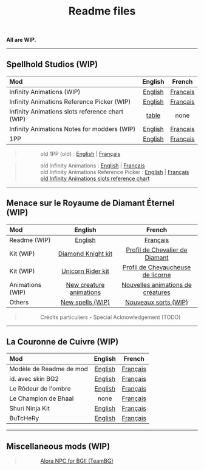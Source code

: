 <div align="center"><h1>Readme files</h1>
</div><br>

**All are WIP.**

<hr>

## Spellhold Studios (WIP)

|  Mod    | English | French |
| :------ |  :---:  | :----: |
| Infinity Animations (WIP) | <a href="https://gwendolynefreddy.github.io/docs/spellholdstudios/infinityanimations/documentation/infinityanimations-readme-english.html">English</a> | <a href="https://gwendolynefreddy.github.io/docs/spellholdstudios/infinityanimations/documentation/infinityanimations-readme-french.html">Français</a> |
| Infinity Animations Reference Picker (WIP) | <a href="https://gwendolynefreddy.github.io/docs/spellholdstudios/infinityanimations/documentation/ia_reference_picker_readme.html">English</a> | <a href="https://gwendolynefreddy.github.io/docs/spellholdstudios/infinityanimations/documentation/ia_reference_picker_readme-french.html">Français</a> |
| Infinity Animations slots reference chart (WIP) | <a href="https://gwendolynefreddy.github.io/docs/spellholdstudios/infinityanimations/documentation/ia_animations_ref_chart.html">table</a> | none |
| Infinity Animations Notes for modders (WIP) | <a href="https://gwendolynefreddy.github.io/docs/spellholdstudios/infinityanimations/documentation/ia_notes-for-modders-english.html">English</a> | <a href="https://gwendolynefreddy.github.io/docs/spellholdstudios/infinityanimations/documentation/ia_notes-for-modders-french.html">Français</a> |
| 1PP | <a href="https://gwendolynefreddy.github.io/docs/spellholdstudios/1pp/documentation/1pp-readme-english.html">English | <a href="https://gwendolynefreddy.github.io/docs/spellholdstudios/1pp/documentation/1pp-readme-french.html">Français</a> |


><span style="margin-left: 50px;">old 1PP (old) : <a href="https://gwendolynefreddy.github.io/docs/spellholdstudios/1pp-readme.html">English</a> | <a href="https://gwendolynefreddy.github.io/docs/spellholdstudios/1pp-readme-french.html">Français</a></span><br>

><span style="margin-left: 50px;">old Infinity Animations : <a href="https://gwendolynefreddy.github.io/docs/spellholdstudios/readme-infinityanimations.html">English</a> | <a href="https://gwendolynefreddy.github.io/docs/spellholdstudios/readme-infinityanimations-french.html">Français</a></span><br>
><span style="margin-left: 50px;">old Infinity Animations Reference Picker : <a href="https://gwendolynefreddy.github.io/docs/spellholdstudios/ia_reference_picker_readme.html">English</a> | <a href="https://gwendolynefreddy.github.io/docs/spellholdstudios/ia_reference_picker_readme-french.html">Français</a></span><br>
><span style="margin-left: 50px;"><a href="https://gwendolynefreddy.github.io/docs/spellholdstudios/ia_animations_ref_chart.html">old Infinity Animations slots reference chart</a></span><br>


<hr>


## Menace sur le Royaume de Diamant Éternel (WIP)

|  Mod    | English | French |
| :------ |  :---:  | :----: |
| Readme (WIP) | <a href="https://gwendolynefreddy.github.io/docs/diamant_eternel/menace-readme-english.html">English</a> | <a href="https://gwendolynefreddy.github.io/docs/diamant_eternel/menace-readme-french.html">Français</a> |
| Kit (WIP) | <a href="https://gwendolynefreddy.github.io/docs/diamant_eternel/menace-kit1-readme-english.html">Diamond Knight kit</a> | <a href="https://gwendolynefreddy.github.io/docs/diamant_eternel/menace-kit1-readme-french.html">Profil de Chevalier de Diamant</a> |
| Kit (WIP) | <a href="https://gwendolynefreddy.github.io/docs/diamant_eternel/menace-kit2-readme-english.html">Unicorn Rider kit</a> | <a href="https://gwendolynefreddy.github.io/docs/diamant_eternel/menace-kit2-readme-french.html">Profil de Chevaucheuse de licorne</a> |
| Animations (WIP) | <a href="https://gwendolynefreddy.github.io/docs/diamant_eternel/menace-animations-readme-english.html">New creature animations</a> | <a href="https://gwendolynefreddy.github.io/docs/diamant_eternel/menace-animations-readme-french.html">Nouvelles animations de créatures</a> |
| Others | <a href="https://gwendolynefreddy.github.io/docs/diamant_eternel/menace-spells-readme-english.html">New spells (WIP) | <a href="https://gwendolynefreddy.github.io/docs/diamant_eternel/menace-spells-readme-french.html">Nouveaux sorts (WIP)</a> |

><span style="margin-left: 50px;">Crédits particuliers - Special Acknowledgement (TODO)</span><br>


<hr>


## La Couronne de Cuivre (WIP)

|  Mod    | English | French |
| :------ |  :---:  | :----: |
| Modèle de Readme de mod | <a href="https://gwendolynefreddy.github.io/docs/lcc/mymod/readme/readme-lcc-en.html">English</a> | <a href="https://gwendolynefreddy.github.io/docs/lcc/mymod/readme/readme-lcc-fr.html">Français</a> |
| id. avec skin BG2 | <a href="https://gwendolynefreddy.github.io/docs/lcc/mymod/readme/readme-lcc-enbg2.html">English</a> | <a href="https://gwendolynefreddy.github.io/docs/lcc/mymod/readme/readme-lcc-frbg2.html">Français</a> |
| Le Rôdeur de l'ombre |<a href="https://gwendolynefreddy.github.io/docs/lcc/rodeur_ombre-readme-english.html">English</a> | <a href="https://gwendolynefreddy.github.io/docs/lcc/rodeur_ombre-readme-french.html">Français</a> |
| Le Champion de Bhaal | none | <a href="https://gwendolynefreddy.github.io/docs/cdb/cdb-readme-french">Français</a> |
| Shuri Ninja Kit | <a href="https://gwendolynefreddy.github.io/docs/lcc/shurininja-readme-english.txt">English</a> | <a href="https://gwendolynefreddy.github.io/docs/lcc/shurininja-readme-french.txt">Français</a> |
| BuTcHeRy | <a href="https://gwendolynefreddy.github.io/docs/lcc/butchery-readme-english.html">English</a> | <a href="https://gwendolynefreddy.github.io/docs/lcc/butchery-readme-french.html">Français</a> |


<hr>


## Miscellaneous mods (WIP)

><span style="margin-left: 50px;"><a href="https://gwendolynefreddy.github.io/docs/alora/alora-readme.html">Alora NPC for BGII (TeamBG)</a>
